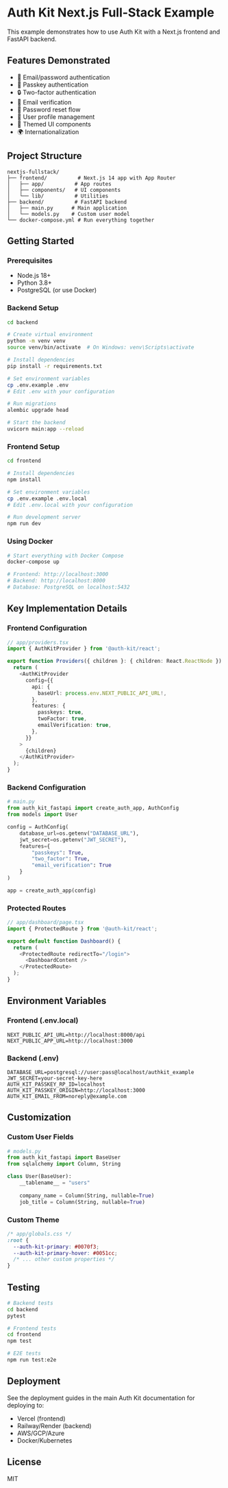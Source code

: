 # Auth Kit Next.js Full-Stack Example

This example demonstrates how to use Auth Kit with a Next.js frontend and FastAPI backend.

## Features Demonstrated

- 🔐 Email/password authentication
- 🔑 Passkey authentication
- 🔒 Two-factor authentication
- 📧 Email verification
- 🔄 Password reset flow
- 👤 User profile management
- 🎨 Themed UI components
- 🌍 Internationalization

## Project Structure

```
nextjs-fullstack/
├── frontend/          # Next.js 14 app with App Router
│   ├── app/          # App routes
│   ├── components/   # UI components
│   └── lib/          # Utilities
├── backend/          # FastAPI backend
│   ├── main.py      # Main application
│   └── models.py    # Custom user model
└── docker-compose.yml # Run everything together
```

## Getting Started

### Prerequisites

- Node.js 18+
- Python 3.8+
- PostgreSQL (or use Docker)

### Backend Setup

```bash
cd backend

# Create virtual environment
python -m venv venv
source venv/bin/activate  # On Windows: venv\Scripts\activate

# Install dependencies
pip install -r requirements.txt

# Set environment variables
cp .env.example .env
# Edit .env with your configuration

# Run migrations
alembic upgrade head

# Start the backend
uvicorn main:app --reload
```

### Frontend Setup

```bash
cd frontend

# Install dependencies
npm install

# Set environment variables
cp .env.example .env.local
# Edit .env.local with your configuration

# Run development server
npm run dev
```

### Using Docker

```bash
# Start everything with Docker Compose
docker-compose up

# Frontend: http://localhost:3000
# Backend: http://localhost:8000
# Database: PostgreSQL on localhost:5432
```

## Key Implementation Details

### Frontend Configuration

```typescript
// app/providers.tsx
import { AuthKitProvider } from '@auth-kit/react';

export function Providers({ children }: { children: React.ReactNode }) {
  return (
    <AuthKitProvider
      config={{
        api: {
          baseUrl: process.env.NEXT_PUBLIC_API_URL!,
        },
        features: {
          passkeys: true,
          twoFactor: true,
          emailVerification: true,
        },
      }}
    >
      {children}
    </AuthKitProvider>
  );
}
```

### Backend Configuration

```python
# main.py
from auth_kit_fastapi import create_auth_app, AuthConfig
from models import User

config = AuthConfig(
    database_url=os.getenv("DATABASE_URL"),
    jwt_secret=os.getenv("JWT_SECRET"),
    features={
        "passkeys": True,
        "two_factor": True,
        "email_verification": True
    }
)

app = create_auth_app(config)
```

### Protected Routes

```typescript
// app/dashboard/page.tsx
import { ProtectedRoute } from '@auth-kit/react';

export default function Dashboard() {
  return (
    <ProtectedRoute redirectTo="/login">
      <DashboardContent />
    </ProtectedRoute>
  );
}
```

## Environment Variables

### Frontend (.env.local)

```env
NEXT_PUBLIC_API_URL=http://localhost:8000/api
NEXT_PUBLIC_APP_URL=http://localhost:3000
```

### Backend (.env)

```env
DATABASE_URL=postgresql://user:pass@localhost/authkit_example
JWT_SECRET=your-secret-key-here
AUTH_KIT_PASSKEY_RP_ID=localhost
AUTH_KIT_PASSKEY_ORIGIN=http://localhost:3000
AUTH_KIT_EMAIL_FROM=noreply@example.com
```

## Customization

### Custom User Fields

```python
# models.py
from auth_kit_fastapi import BaseUser
from sqlalchemy import Column, String

class User(BaseUser):
    __tablename__ = "users"
    
    company_name = Column(String, nullable=True)
    job_title = Column(String, nullable=True)
```

### Custom Theme

```css
/* app/globals.css */
:root {
  --auth-kit-primary: #0070f3;
  --auth-kit-primary-hover: #0051cc;
  /* ... other custom properties */
}
```

## Testing

```bash
# Backend tests
cd backend
pytest

# Frontend tests
cd frontend
npm test

# E2E tests
npm run test:e2e
```

## Deployment

See the deployment guides in the main Auth Kit documentation for deploying to:
- Vercel (frontend)
- Railway/Render (backend)
- AWS/GCP/Azure
- Docker/Kubernetes

## License

MIT